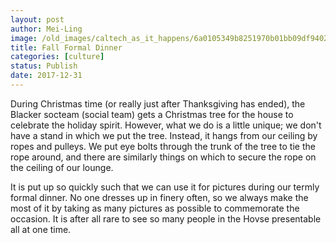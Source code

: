 ```yaml
---
layout: post
author: Mei-Ling
image: /old_images/caltech_as_it_happens/6a0105349b8251970b01bb09df9402970d.jpg
title: Fall Formal Dinner
categories: [culture]
status: Publish
date: 2017-12-31
---
```


During Christmas time (or really just after Thanksgiving has ended), the Blacker socteam (social team) gets a Christmas tree for the house to celebrate the holiday spirit. However, what we do is a little unique; we don't have a stand in which we put the tree. Instead, it hangs from our ceiling by ropes and pulleys. We put eye bolts through the trunk of the tree to tie the rope around, and there are similarly things on which to secure the rope on the ceiling of our lounge.

It is put up so quickly such that we can use it for pictures during our termly formal dinner. No one dresses up in finery often, so we always make the most of it by taking as many pictures as possible to commemorate the occasion. It is after all rare to see so many people in the Hovse presentable all at one time.

